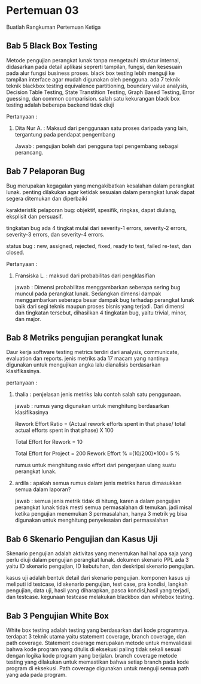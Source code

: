 # Pertemuan 03

Buatlah Rangkuman Pertemuan Ketiga

## Bab 5 Black Box Testing 
Metode pengujian perangkat lunak tanpa mengetauhi struktur internal, didasarkan pada detail aplikasi seprerti tampilan, fungsi, dan kesesuain pada alur fungsi business proses. black box testing lebih menguji ke tampilan interface agar mudah digunakan oleh pengguna. ada 7 teknik teknik blackbox testing equivalence partitioning, boundary value analysis, Decision Table Testing, State Transtition Testing, Graph Based Testing, Error guessing, dan common comparision. salah satu kekurangan black box testing adalah beberapa backend tidak diuji

Pertanyaan :
1. Dita Nur A. : Maksud dari penggunaan satu proses daripada yang lain, tergantung pada pendapat pengembang

    Jawab : pengujian boleh dari pengguna tapi pengembang sebagai perancang.

## Bab 7 Pelaporan Bug 
Bug merupakan kegagalan yang mengakibatkan kesalahan dalam perangkat lunak. penting dilakukan agar ketidak sesuaian dalam perangkat lunak dapat segera ditemukan dan diperbaiki

karakteristik pelaporan bug: objektif, spesifik, ringkas, dapat diulang, eksplisit dan persuasif. 

tingkatan bug ada 4 tingkat mulai dari severity-1 errors, severity-2 errors, severity-3 errors, dan severity-4 errors.

status bug : new, assigned, rejected, fixed, ready to test, failed re-test, dan closed.


Pertanyaan :
1. Fransiska L. : maksud dari probabilitas dari pengklasifian 

    jawab : Dimensi probabilitas menggambarkan seberapa sering bug muncul pada perangkat lunak. Sedangkan dimensi dampak menggambarkan seberapa besar dampak bug terhadap perangkat lunak baik dari segi teknis maupun proses bisnis yang terjadi. Dari dimensi dan tingkatan tersebut, dihasilkan 4 tingkatan bug, yaitu trivial, minor, dan major.

## Bab 8 Metriks pengujian perangkat lunak 

Daur kerja software testing metrics terdiri dari analysis, communicate, evaluation dan reports. jenis metriks ada 17 macam yang nantinya digunakan untuk mengujikan angka lalu dianalisis berdasarkan klasifikasinya.

pertanyaan :
1. thalia : penjelasan jenis metriks lalu contoh salah satu penggunaan.

    jawab : rumus yang digunakan untuk menghitung berdasarkan klasifikasinya
    
    Rework Effort Ratio = (Actual rework  efforts spent in that phase/ total actual efforts spent in that phase) X 100

    Total Effort for Rework = 10 

    Total Effort for Project = 200 
    Rework Effort % =(10/200)*100= 5 %

    rumus untuk menghitung rasio effort dari pengerjaan ulang suatu perangkat lunak.
2. ardila : apakah semua rumus dalam jenis metriks harus dimasukkan semua dalam laporan?

    jawab : semua jenis metrik tidak di hitung, karen a dalam pengujian perangkat lunak tidak mesti semua permasalahan di temukan. jadi misal ketika pengujian menemukan 3 permasalahan, hanya 3 metrik yg bisa digunakan untuk menghitung penyelesaian dari permasalahan

## Bab 6 Skenario Pengujian dan Kasus Uji 
Skenario pengujian adalah aktivitas yang menentukan hal hal apa saja yang perlu diuji dalam pengujian perangkat lunak. dokumen skenario PPL ada 3 yaitu ID skenario pengujian, ID kebutuhan, dan deskripsi skenario pengujian.

kasus uji adalah bentuk detail dari skenario pengujian. komponen kasus uji meliputi id testcase, id skenario pengujian, test case, pra kondisi, langkah pengujian, data uji, hasil yang diharapkan, pasca kondisi,hasil yang terjadi, dan testcase. kegunaan testcase melakukan blackbox dan whitebox testing.

## Bab 3 Pengujian White Box 

White box testing adalah testing yang berdasarkan dari kode programnya. terdapat 3 teknik utama yaitu statement coverage, branch coverage, dan path coverage. Statement coverage merupakan metode untuk memvalidasi  bahwa kode program yang ditulis di eksekusi paling tidak sekali sesuai dengan logika kode program yang berjalan. branch coverage metode testing yang dilakukan untuk memastikan bahwa setiap branch pada kode program di eksekusi. Path coverage digunakan untuk menguji semua path yang ada pada program.